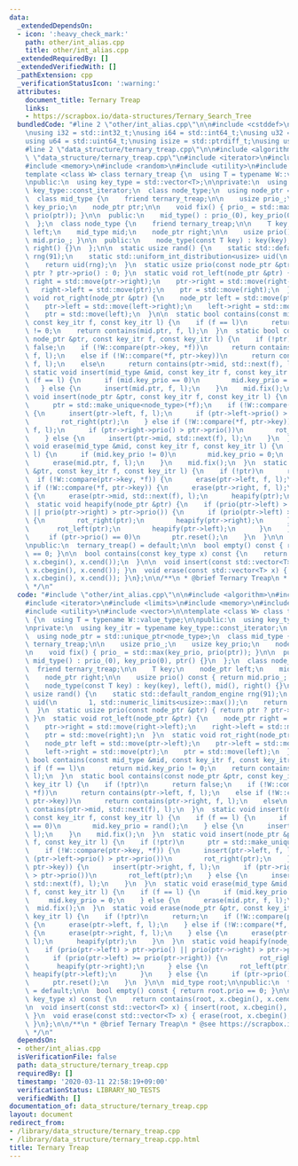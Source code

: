 ```yaml
---
data:
  _extendedDependsOn:
  - icon: ':heavy_check_mark:'
    path: other/int_alias.cpp
    title: other/int_alias.cpp
  _extendedRequiredBy: []
  _extendedVerifiedWith: []
  _pathExtension: cpp
  _verificationStatusIcon: ':warning:'
  attributes:
    document_title: Ternary Treap
    links:
    - https://scrapbox.io/data-structures/Ternary_Search_Tree
  bundledCode: "#line 2 \"other/int_alias.cpp\"\n\n#include <cstddef>\n#include <cstdint>\n\
    \nusing i32 = std::int32_t;\nusing i64 = std::int64_t;\nusing u32 = std::uint32_t;\n\
    using u64 = std::uint64_t;\nusing isize = std::ptrdiff_t;\nusing usize = std::size_t;\n\
    #line 2 \"data_structure/ternary_treap.cpp\"\n\n#include <algorithm>\n#line 5\
    \ \"data_structure/ternary_treap.cpp\"\n#include <iterator>\n#include <limits>\n\
    #include <memory>\n#include <random>\n#include <utility>\n#include <vector>\n\n\
    template <class W> class ternary_treap {\n  using T = typename W::value_type;\n\
    \npublic:\n  using key_type = std::vector<T>;\n\nprivate:\n  using key_itr = typename\
    \ key_type::const_iterator;\n  class node_type;\n  using node_ptr = std::unique_ptr<node_type>;\n\
    \  class mid_type {\n    friend ternary_treap;\n\n    usize prio_;\n    usize\
    \ key_prio;\n    node_ptr ptr;\n\n    void fix() { prio_ = std::max(key_prio,\
    \ prio(ptr)); }\n\n  public:\n    mid_type() : prio_(0), key_prio(0), ptr() {}\n\
    \  };\n  class node_type {\n    friend ternary_treap;\n\n    T key;\n    node_ptr\
    \ left;\n    mid_type mid;\n    node_ptr right;\n\n    usize prio() const { return\
    \ mid.prio_; }\n\n  public:\n    node_type(const T key) : key(key), left(), mid(),\
    \ right() {}\n  };\n\n  static usize rand() {\n    static std::default_random_engine\
    \ rng(91);\n    static std::uniform_int_distribution<usize> uid(\n        1, std::numeric_limits<usize>::max());\n\
    \    return uid(rng);\n  }\n  static usize prio(const node_ptr &ptr) { return\
    \ ptr ? ptr->prio() : 0; }\n  static void rot_left(node_ptr &ptr) {\n    node_ptr\
    \ right = std::move(ptr->right);\n    ptr->right = std::move(right->left);\n \
    \   right->left = std::move(ptr);\n    ptr = std::move(right);\n  }\n  static\
    \ void rot_right(node_ptr &ptr) {\n    node_ptr left = std::move(ptr->left);\n\
    \    ptr->left = std::move(left->right);\n    left->right = std::move(ptr);\n\
    \    ptr = std::move(left);\n  }\n\n  static bool contains(const mid_type &mid,\
    \ const key_itr f, const key_itr l) {\n    if (f == l)\n      return mid.key_prio\
    \ != 0;\n    return contains(mid.ptr, f, l);\n  }\n  static bool contains(const\
    \ node_ptr &ptr, const key_itr f, const key_itr l) {\n    if (!ptr)\n      return\
    \ false;\n    if (!W::compare(ptr->key, *f))\n      return contains(ptr->left,\
    \ f, l);\n    else if (!W::compare(*f, ptr->key))\n      return contains(ptr->right,\
    \ f, l);\n    else\n      return contains(ptr->mid, std::next(f), l);\n  }\n \
    \ static void insert(mid_type &mid, const key_itr f, const key_itr l) {\n    if\
    \ (f == l) {\n      if (mid.key_prio == 0)\n        mid.key_prio = rand();\n \
    \   } else {\n      insert(mid.ptr, f, l);\n    }\n    mid.fix();\n  }\n  static\
    \ void insert(node_ptr &ptr, const key_itr f, const key_itr l) {\n    if (!ptr)\n\
    \      ptr = std::make_unique<node_type>(*f);\n    if (!W::compare(ptr->key, *f))\
    \ {\n      insert(ptr->left, f, l);\n      if (ptr->left->prio() > ptr->prio())\n\
    \        rot_right(ptr);\n    } else if (!W::compare(*f, ptr->key)) {\n      insert(ptr->right,\
    \ f, l);\n      if (ptr->right->prio() > ptr->prio())\n        rot_left(ptr);\n\
    \    } else {\n      insert(ptr->mid, std::next(f), l);\n    }\n  }\n  static\
    \ void erase(mid_type &mid, const key_itr f, const key_itr l) {\n    if (f ==\
    \ l) {\n      if (mid.key_prio != 0)\n        mid.key_prio = 0;\n    } else {\n\
    \      erase(mid.ptr, f, l);\n    }\n    mid.fix();\n  }\n  static void erase(node_ptr\
    \ &ptr, const key_itr f, const key_itr l) {\n    if (!ptr)\n      return;\n  \
    \  if (!W::compare(ptr->key, *f)) {\n      erase(ptr->left, f, l);\n    } else\
    \ if (!W::compare(*f, ptr->key)) {\n      erase(ptr->right, f, l);\n    } else\
    \ {\n      erase(ptr->mid, std::next(f), l);\n      heapify(ptr);\n    }\n  }\n\
    \  static void heapify(node_ptr &ptr) {\n    if (prio(ptr->left) > ptr->prio()\
    \ || prio(ptr->right) > ptr->prio()) {\n      if (prio(ptr->left) >= prio(ptr->right))\
    \ {\n        rot_right(ptr);\n        heapify(ptr->right);\n      } else {\n \
    \       rot_left(ptr);\n        heapify(ptr->left);\n      }\n    } else {\n \
    \     if (ptr->prio() == 0)\n        ptr.reset();\n    }\n  }\n\n  mid_type root;\n\
    \npublic:\n  ternary_treap() = default;\n\n  bool empty() const { return root.prio\
    \ == 0; }\n\n  bool contains(const key_type x) const {\n    return contains(root,\
    \ x.cbegin(), x.cend());\n  }\n\n  void insert(const std::vector<T> x) { insert(root,\
    \ x.cbegin(), x.cend()); }\n  void erase(const std::vector<T> x) { erase(root,\
    \ x.cbegin(), x.cend()); }\n};\n\n/**\n * @brief Ternary Treap\n * @see https://scrapbox.io/data-structures/Ternary_Search_Tree\n\
    \ */\n"
  code: "#include \"other/int_alias.cpp\"\n\n#include <algorithm>\n#include <cstddef>\n\
    #include <iterator>\n#include <limits>\n#include <memory>\n#include <random>\n\
    #include <utility>\n#include <vector>\n\ntemplate <class W> class ternary_treap\
    \ {\n  using T = typename W::value_type;\n\npublic:\n  using key_type = std::vector<T>;\n\
    \nprivate:\n  using key_itr = typename key_type::const_iterator;\n  class node_type;\n\
    \  using node_ptr = std::unique_ptr<node_type>;\n  class mid_type {\n    friend\
    \ ternary_treap;\n\n    usize prio_;\n    usize key_prio;\n    node_ptr ptr;\n\
    \n    void fix() { prio_ = std::max(key_prio, prio(ptr)); }\n\n  public:\n   \
    \ mid_type() : prio_(0), key_prio(0), ptr() {}\n  };\n  class node_type {\n  \
    \  friend ternary_treap;\n\n    T key;\n    node_ptr left;\n    mid_type mid;\n\
    \    node_ptr right;\n\n    usize prio() const { return mid.prio_; }\n\n  public:\n\
    \    node_type(const T key) : key(key), left(), mid(), right() {}\n  };\n\n  static\
    \ usize rand() {\n    static std::default_random_engine rng(91);\n    static std::uniform_int_distribution<usize>\
    \ uid(\n        1, std::numeric_limits<usize>::max());\n    return uid(rng);\n\
    \  }\n  static usize prio(const node_ptr &ptr) { return ptr ? ptr->prio() : 0;\
    \ }\n  static void rot_left(node_ptr &ptr) {\n    node_ptr right = std::move(ptr->right);\n\
    \    ptr->right = std::move(right->left);\n    right->left = std::move(ptr);\n\
    \    ptr = std::move(right);\n  }\n  static void rot_right(node_ptr &ptr) {\n\
    \    node_ptr left = std::move(ptr->left);\n    ptr->left = std::move(left->right);\n\
    \    left->right = std::move(ptr);\n    ptr = std::move(left);\n  }\n\n  static\
    \ bool contains(const mid_type &mid, const key_itr f, const key_itr l) {\n   \
    \ if (f == l)\n      return mid.key_prio != 0;\n    return contains(mid.ptr, f,\
    \ l);\n  }\n  static bool contains(const node_ptr &ptr, const key_itr f, const\
    \ key_itr l) {\n    if (!ptr)\n      return false;\n    if (!W::compare(ptr->key,\
    \ *f))\n      return contains(ptr->left, f, l);\n    else if (!W::compare(*f,\
    \ ptr->key))\n      return contains(ptr->right, f, l);\n    else\n      return\
    \ contains(ptr->mid, std::next(f), l);\n  }\n  static void insert(mid_type &mid,\
    \ const key_itr f, const key_itr l) {\n    if (f == l) {\n      if (mid.key_prio\
    \ == 0)\n        mid.key_prio = rand();\n    } else {\n      insert(mid.ptr, f,\
    \ l);\n    }\n    mid.fix();\n  }\n  static void insert(node_ptr &ptr, const key_itr\
    \ f, const key_itr l) {\n    if (!ptr)\n      ptr = std::make_unique<node_type>(*f);\n\
    \    if (!W::compare(ptr->key, *f)) {\n      insert(ptr->left, f, l);\n      if\
    \ (ptr->left->prio() > ptr->prio())\n        rot_right(ptr);\n    } else if (!W::compare(*f,\
    \ ptr->key)) {\n      insert(ptr->right, f, l);\n      if (ptr->right->prio()\
    \ > ptr->prio())\n        rot_left(ptr);\n    } else {\n      insert(ptr->mid,\
    \ std::next(f), l);\n    }\n  }\n  static void erase(mid_type &mid, const key_itr\
    \ f, const key_itr l) {\n    if (f == l) {\n      if (mid.key_prio != 0)\n   \
    \     mid.key_prio = 0;\n    } else {\n      erase(mid.ptr, f, l);\n    }\n  \
    \  mid.fix();\n  }\n  static void erase(node_ptr &ptr, const key_itr f, const\
    \ key_itr l) {\n    if (!ptr)\n      return;\n    if (!W::compare(ptr->key, *f))\
    \ {\n      erase(ptr->left, f, l);\n    } else if (!W::compare(*f, ptr->key))\
    \ {\n      erase(ptr->right, f, l);\n    } else {\n      erase(ptr->mid, std::next(f),\
    \ l);\n      heapify(ptr);\n    }\n  }\n  static void heapify(node_ptr &ptr) {\n\
    \    if (prio(ptr->left) > ptr->prio() || prio(ptr->right) > ptr->prio()) {\n\
    \      if (prio(ptr->left) >= prio(ptr->right)) {\n        rot_right(ptr);\n \
    \       heapify(ptr->right);\n      } else {\n        rot_left(ptr);\n       \
    \ heapify(ptr->left);\n      }\n    } else {\n      if (ptr->prio() == 0)\n  \
    \      ptr.reset();\n    }\n  }\n\n  mid_type root;\n\npublic:\n  ternary_treap()\
    \ = default;\n\n  bool empty() const { return root.prio == 0; }\n\n  bool contains(const\
    \ key_type x) const {\n    return contains(root, x.cbegin(), x.cend());\n  }\n\
    \n  void insert(const std::vector<T> x) { insert(root, x.cbegin(), x.cend());\
    \ }\n  void erase(const std::vector<T> x) { erase(root, x.cbegin(), x.cend());\
    \ }\n};\n\n/**\n * @brief Ternary Treap\n * @see https://scrapbox.io/data-structures/Ternary_Search_Tree\n\
    \ */\n"
  dependsOn:
  - other/int_alias.cpp
  isVerificationFile: false
  path: data_structure/ternary_treap.cpp
  requiredBy: []
  timestamp: '2020-03-11 22:58:19+09:00'
  verificationStatus: LIBRARY_NO_TESTS
  verifiedWith: []
documentation_of: data_structure/ternary_treap.cpp
layout: document
redirect_from:
- /library/data_structure/ternary_treap.cpp
- /library/data_structure/ternary_treap.cpp.html
title: Ternary Treap
---
```

